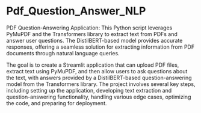 # Pdf_Question_Answer_NLP
PDF Question-Answering Application: This Python script leverages PyMuPDF and the Transformers library to extract text from PDFs and answer user questions. The DistilBERT-based model provides accurate responses, offering a seamless solution for extracting information from PDF documents through natural language queries.

The goal is to create a Streamlit application that can upload PDF files, extract text using PyMuPDF, and then allow users to ask questions about the text, with answers provided by a DistilBERT-based question-answering model from the Transformers library. The project involves several key steps, including setting up the application, developing text extraction and question-answering functionality, handling various edge cases, optimizing the code, and preparing for deployment.
